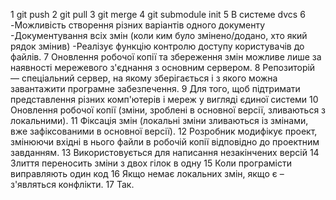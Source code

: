 1 git push
2 git pull
3 git merge
4 git submodule init
5 В системе dvcs
6 -Можливість створення різних варіантів одного документу
  -Документування всіх змін (коли ким було змінено/додано, хто який рядок змінив)
  -Реалізує функцію контролю доступу користувачів до файлів.
7 Оновлення робочої копії та збереження змін можливе лише за наявності мережевого з'єднання з основним сервером.
8 Репозиторій — спеціальний сервер, на якому зберігається і з якого можна завантажити програмне забезпечення.
9 Для того, щоб підтримати представлення різних комп'ютерів і мереж у вигляді єдиної системи
10 Оновлення робочої копії (зміни, зроблені в основної версії, зливаються з локальними).
11 Фіксація змін (локальні зміни зливаються із змінами, вже зафіксованими в основної версії).
12 Розробник модифікує проект, змінюючи вхідні в нього файли в робочій копії відповідно до проектним завданням.
13 Використовується для написання незакінчених версій
14 Злиття переносить зміни з двох гілок в одну
15 Коли програмісти виправляють один код
16 Якщо немає локальних змін, якщо є – з'являться конфлікти.
17 Так.
